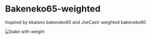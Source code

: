 # Bakeneko65-weighted
Inspired by kkatano bakeneko65 and JoeCastr weighted bakeneko60

![bake with weight](https://user-images.githubusercontent.com/79072507/167282907-844f5167-c5bb-4a6b-bd1f-3fd177c75fef.PNG)
